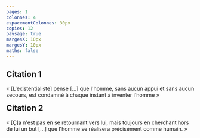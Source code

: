 ```yaml
---
pages: 1
colonnes: 4
espacementColonnes: 30px
copies: 12
paysage: true
margesX: 10px
margesY: 10px
maths: false
---
```


<!-- Vous pouvez modifier comme vous le souhaitez les paramètres ci-dessus et copier-coller ensuite ci-dessous votre Markdown. -->

<style>div:nth-of-type(3n+1), div:nth-of-type(3n+2){margin-bottom:2em!important} h2{margin-top:0!important}</style>

<div>

## Citation 1
« [L'existentialiste] pense […] que l'homme, sans aucun appui et sans aucun secours, est condamné à chaque instant à inventer l'homme »

## Citation 2
« [Ç]a n'est pas en se retournant vers lui, mais toujours en cherchant hors de lui un but […] que l'homme se réalisera précisément comme humain. »

</div>